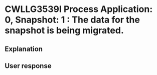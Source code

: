 # CWLLG3539I Process Application: 0, Snapshot: 1 : The data for the snapshot is being migrated.

## Explanation

## User response